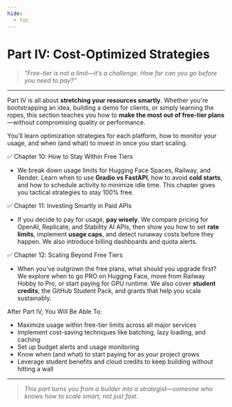 ```yaml
---
hide:
  - toc
---
```


# Part IV: Cost-Optimized Strategies

> *“Free-tier is not a limit—it’s a challenge. How far can you go before you need to pay?”*

---

Part IV is all about **stretching your resources smartly**. Whether you're bootstrapping an idea, building a demo for clients, or simply learning the ropes, this section teaches you how to **make the most out of free-tier plans**—without compromising quality or performance.

You’ll learn optimization strategies for each platform, how to monitor your usage, and when (and what) to invest in once you start scaling.

✅ Chapter 10: How to Stay Within Free Tiers  

- We break down usage limits for Hugging Face Spaces, Railway, and Render. Learn when to use **Gradio vs FastAPI**, how to avoid **cold starts**, and how to schedule activity to minimize idle time. This chapter gives you tactical strategies to stay 100% free.

✅ Chapter 11: Investing Smartly in Paid APIs  

- If you decide to pay for usage, **pay wisely**. We compare pricing for OpenAI, Replicate, and Stability AI APIs, then show you how to set **rate limits**, implement **usage caps**, and detect runaway costs before they happen. We also introduce billing dashboards and quota alerts.

✅ Chapter 12: Scaling Beyond Free Tiers  

- When you’ve outgrown the free plans, what should you upgrade first? We explore when to go PRO on Hugging Face, move from Railway Hobby to Pro, or start paying for GPU runtime. We also cover **student credits**, the GitHub Student Pack, and grants that help you scale sustainably.

After Part IV, You Will Be Able To:

* Maximize usage within free-tier limits across all major services
* Implement cost-saving techniques like batching, lazy loading, and caching
* Set up budget alerts and usage monitoring
* Know when (and what) to start paying for as your project grows
* Leverage student benefits and cloud credits to keep building without hitting a wall

---

> *This part turns you from a builder into a strategist—someone who knows how to scale smart, not just fast.*
